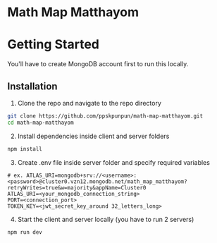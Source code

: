 # Math Map Matthayom

# Getting Started
You'll have to create MongoDB account first to run this locally.
## Installation
1. Clone the repo and navigate to the repo directory
```bash
git clone https://github.com/ppskpunpun/math-map-matthayom.git
cd math-map-matthayom
```
2. Install dependencies inside client and server folders
```bash
npm install
```
3. Create .env file inside server folder and specify required variables
```
# ex. ATLAS_URI=mongodb+srv://<username>:<password>@cluster0.vzn12.mongodb.net/math_map_matthayom?retryWrites=true&w=majority&appName=Cluster0
ATLAS_URI=<your_mongodb_connection_string>
PORT=<connection_port>
TOKEN_KEY=<jwt_secret_key_around 32_letters_long>
```
4. Start the client and server locally (you have to run 2 servers)
```bash
npm run dev
```